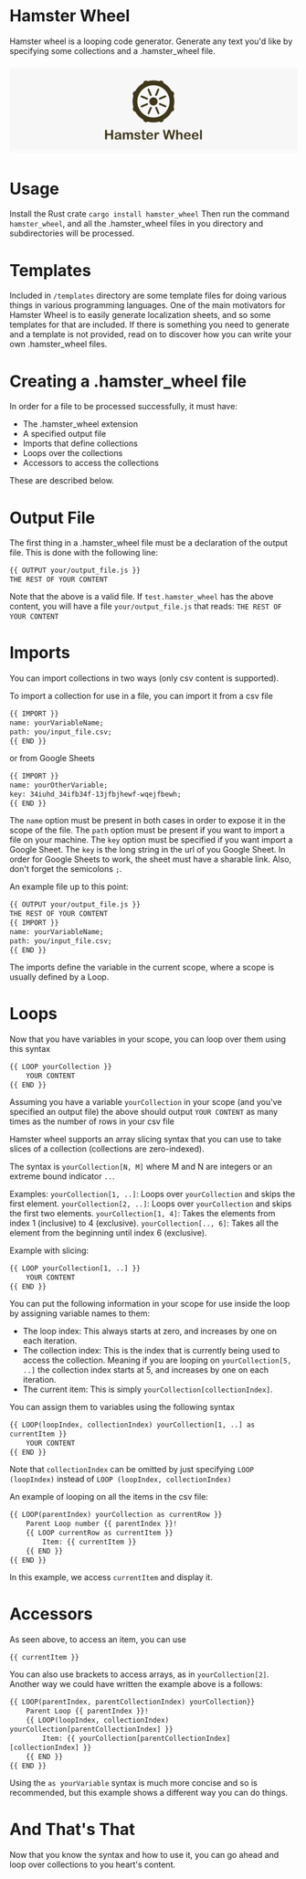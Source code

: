 # Hamster Wheel
Hamster wheel is a looping code generator. Generate any text you'd like by specifying some collections and a .hamster_wheel file.

![picture](media/logo.png)

# Usage
Install the Rust crate
```cargo install hamster_wheel```
Then run the command ```hamster_wheel```, and all the .hamster_wheel files in you directory and subdirectories will be processed.

# Templates
Included in ```/templates``` directory are some template files for doing various things in various programming languages. One of the main motivators for Hamster Wheel is to easily generate localization sheets, and so some templates for that are included. If there is something you need to generate and a template is not provided, read on to discover how you can write your own .hamster_wheel files.

# Creating a .hamster_wheel file
In order for a file to be processed successfully, it must have:
- The .hamster_wheel extension
- A specified output file
- Imports that define collections
- Loops over the collections
- Accessors to access the collections

These are described below.

# Output File
The first thing in a .hamster_wheel file must be a declaration of the output file. This is done with the following line:
```
{{ OUTPUT your/output_file.js }}
THE REST OF YOUR CONTENT
```
Note that the above is a valid file. If ```test.hamster_wheel``` has the above content, you will have a file ```your/output_file.js``` that reads: ```THE REST OF YOUR CONTENT```

# Imports
You can import collections in two ways (only csv content is supported).

To import a collection for use in a file, you can import it from a csv file
```
{{ IMPORT }}
name: yourVariableName;
path: you/input_file.csv;
{{ END }}
```
or from Google Sheets
```
{{ IMPORT }}
name: yourOtherVariable;
key: 34iuhd_34ifb34f-13jfbjhewf-wqejfbewh;
{{ END }}
```

The ```name``` option must be present in both cases in order to expose it in the scope of the file.
The ```path``` option must be present if you want to import a file on your machine.
The ```key``` option must be specified if you want import a Google Sheet. The ```key``` is the long string in the url of you Google Sheet. In order for Google Sheets to work, the sheet must have a sharable link.
Also, don't forget the semicolons ```;```.

An example file up to this point:
```
{{ OUTPUT your/output_file.js }}
THE REST OF YOUR CONTENT
{{ IMPORT }}
name: yourVariableName;
path: you/input_file.csv;
{{ END }}
```

The imports define the variable in the current scope, where a scope is usually defined by a Loop.

# Loops
Now that you have variables in your scope, you can loop over them using this syntax
```
{{ LOOP yourCollection }}
    YOUR CONTENT
{{ END }}
```
Assuming you have a variable ```yourCollection``` in your scope (and you've specified an output file) the above should output ```YOUR CONTENT``` as many times as the number of rows in your csv file

Hamster wheel supports an array slicing syntax that you can use to take slices of a collection (collections are zero-indexed).

The syntax is ```yourCollection[N, M]``` where M and N are integers or an extreme bound indicator ```..```.

Examples:
```yourCollection[1, ..]```: Loops over ```yourCollection``` and skips the first element.
```yourCollection[2, ..]```: Loops over ```yourCollection``` and skips the first  two elements.
```yourCollection[1, 4]```: Takes the elements from index 1 (inclusive) to 4 (exclusive).
```yourCollection[.., 6]```: Takes all the element from the beginning until index 6 (exclusive).



Example with slicing:
```
{{ LOOP yourCollection[1, ..] }}
    YOUR CONTENT
{{ END }}
```

You can put the following information in your scope for use inside the loop by assigning variable names to them:
- The loop index: This always starts at zero, and increases by one on each iteration.
- The collection index: This is the index that is currently being used to access the collection. Meaning if you are looping on ```yourCollection[5, ..]``` the collection index starts at 5, and increases by one on each iteration.
- The current item: This is simply ```yourCollection[collectionIndex]```.

You can assign them to variables using the following syntax
```
{{ LOOP(loopIndex, collectionIndex) yourCollection[1, ..] as currentItem }}
    YOUR CONTENT
{{ END }}
```
Note that ```collectionIndex``` can be omitted by just specifying ```LOOP (loopIndex)``` instead of ```LOOP (loopIndex, collectionIndex)```

An example of looping on all the items in the csv file:
```
{{ LOOP(parentIndex) yourCollection as currentRow }}
    Parent Loop number {{ parentIndex }}!
    {{ LOOP currentRow as currentItem }}
        Item: {{ currentItem }}
    {{ END }}
{{ END }}
```

In this example, we access ```currentItem``` and display it.

# Accessors
As seen above, to access an item, you can use
```
{{ currentItem }}
```

You can also use brackets to access arrays, as in ```yourCollection[2]```.
Another way we could have written the example above is a follows:
```
{{ LOOP(parentIndex, parentCollectionIndex) yourCollection}}
    Parent Loop {{ parentIndex }}!
    {{ LOOP(loopIndex, collectionIndex) yourCollection[parentCollectionIndex] }}
        Item: {{ yourCollection[parentCollectionIndex][collectionIndex] }}
    {{ END }}
{{ END }}
```

Using the ```as yourVariable``` syntax is much more concise and so is recommended, but this example shows a different way you can do things.

# And That's That
Now that you know the syntax and how to use it, you can go ahead and loop over collections to you heart's content.
